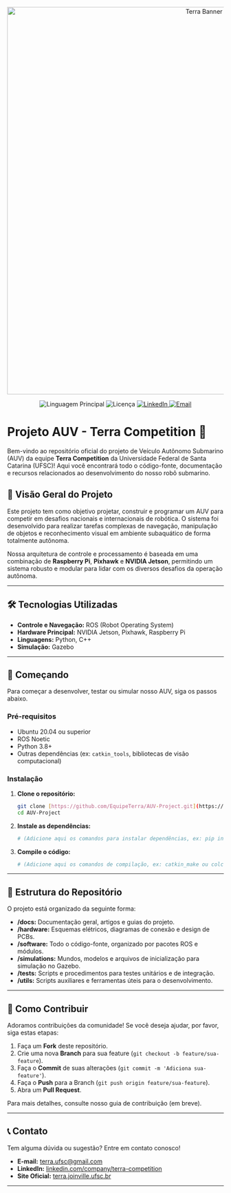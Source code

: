 <p align="center">
  <a href="https://terra.joinville.ufsc.br/pt_br/">
    <img width="900" src="https://github.com/EquipeTerra/Terra-Stand/blob/master/test.png" alt="Terra Banner">
  </a>
</p>

<p align="center">
  <img alt="Linguagem Principal" src="https://img.shields.io/github/languages/top/EquipeTerra/Terra-AUV?color=blueviolet">
  <img alt="Licença" src="https://img.shields.io/github/license/EquipeTerra/Terra-AUV?color=informational">
  <a href="https://www.linkedin.com/company/terra-competition/">
    <img alt="LinkedIn" src="https://img.shields.io/badge/LinkedIn-terra--competition-blue?style=flat&logo=linkedin">
  </a>
  <a href="mailto:terra.ufsc@gmail.com">
    <img alt="Email" src="https://img.shields.io/badge/Email-contato-red?style=flat&logo=gmail">
  </a>
</p>

# Projeto AUV - Terra Competition 🌊

Bem-vindo ao repositório oficial do projeto de Veículo Autônomo Submarino (AUV) da equipe **Terra Competition** da Universidade Federal de Santa Catarina (UFSC)! Aqui você encontrará todo o código-fonte, documentação e recursos relacionados ao desenvolvimento do nosso robô submarino.

## 🎯 Visão Geral do Projeto

Este projeto tem como objetivo projetar, construir e programar um AUV para competir em desafios nacionais e internacionais de robótica. O sistema foi desenvolvido para realizar tarefas complexas de navegação, manipulação de objetos e reconhecimento visual em ambiente subaquático de forma totalmente autônoma.

Nossa arquitetura de controle e processamento é baseada em uma combinação de **Raspberry Pi**, **Pixhawk** e **NVIDIA Jetson**, permitindo um sistema robusto e modular para lidar com os diversos desafios da operação autônoma.

---

## 🛠️ Tecnologias Utilizadas

* **Controle e Navegação:** ROS (Robot Operating System)
* **Hardware Principal:** NVIDIA Jetson, Pixhawk, Raspberry Pi
* **Linguagens:** Python, C++
* **Simulação:** Gazebo

---

## 🚀 Começando

Para começar a desenvolver, testar ou simular nosso AUV, siga os passos abaixo.

### Pré-requisitos

* Ubuntu 20.04 ou superior
* ROS Noetic
* Python 3.8+
* Outras dependências (ex: `catkin_tools`, bibliotecas de visão computacional)

### Instalação

1.  **Clone o repositório:**
    ```bash
    git clone [https://github.com/EquipeTerra/AUV-Project.git](https://github.com/EquipeTerra/AUV-Project.git)
    cd AUV-Project
    ```

2.  **Instale as dependências:**
    ```bash
    # (Adicione aqui os comandos para instalar dependências, ex: pip install -r requirements.txt)
    ```

3.  **Compile o código:**
    ```bash
    # (Adicione aqui os comandos de compilação, ex: catkin_make ou colcon build)
    ```

---

## 📂 Estrutura do Repositório

O projeto está organizado da seguinte forma:

-   **/docs:** Documentação geral, artigos e guias do projeto.
-   **/hardware:** Esquemas elétricos, diagramas de conexão e design de PCBs.
-   **/software:** Todo o código-fonte, organizado por pacotes ROS e módulos.
-   **/simulations:** Mundos, modelos e arquivos de inicialização para simulação no Gazebo.
-   **/tests:** Scripts e procedimentos para testes unitários e de integração.
-   **/utils:** Scripts auxiliares e ferramentas úteis para o desenvolvimento.

---

## 🙌 Como Contribuir

Adoramos contribuições da comunidade! Se você deseja ajudar, por favor, siga estas etapas:

1.  Faça um **Fork** deste repositório.
2.  Crie uma nova **Branch** para sua feature (`git checkout -b feature/sua-feature`).
3.  Faça o **Commit** de suas alterações (`git commit -m 'Adiciona sua-feature'`).
4.  Faça o **Push** para a Branch (`git push origin feature/sua-feature`).
5.  Abra um **Pull Request**.

Para mais detalhes, consulte nosso guia de contribuição (em breve).

---

## 📞 Contato

Tem alguma dúvida ou sugestão? Entre em contato conosco!

* **E-mail:** [terra.ufsc@gmail.com](mailto:terra.ufsc@gmail.com)
* **LinkedIn:** [linkedin.com/company/terra-competition](https://www.linkedin.com/company/terra-competition/)
* **Site Oficial:** [terra.joinville.ufsc.br](https://terra.joinville.ufsc.br/pt_br/)

---